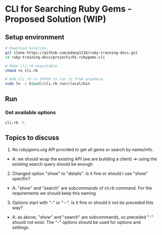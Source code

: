 # CLI for Searching Ruby Gems - Proposed Solution (WIP)

## Setup environment
```bash
# Download solution.
git clone https://github.com/pdany1116/ruby-training-docs.git
cd ruby-training-docs/projects/01-rubygems-cli

# Make cli.rb executable.
chmod +x cli.rb

# Add cli.rb to $PATH to run it from anywhere.
sudo ln -s $(pwd)/cli.rb /usr/local/bin
```

## Run
### Get available options

```bash
cli.rb -h
```

## Topics to discuss

1. No rubygems.org API provided to get all gems or search by name/info.
- A: we should wrap the existing API (we are building a client) => using the existing search query should be enough
2. Changed option "show" to "details". Is it fine or should I use "show" specific?
- A: "show" and "search" are subcommands of cli.rb command. For the requirements we should keep this naming.
3. Options start with "-" or "--". Is it fine or should it not be preceded this way?
- A: as above, "show" and "search" are subcommands, so preceded "-" should not exist. The "-" options should be used for options and settings.

